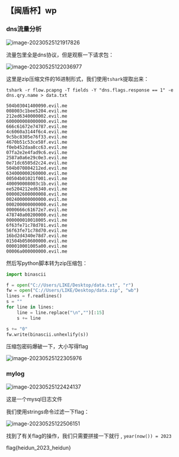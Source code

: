 ## 【闽盾杯】wp

### dns流量分析

![image-20230525121917826](https://s2.loli.net/2023/05/25/DXxNJClbOjfYuGa.png)

流量包里全是dns协议，但是观察一下请求包：

![image-20230525122036977](https://s2.loli.net/2023/05/25/dnu9MlCYEVzecoI.png)

这里是zip压缩文件的16进制形式，我们使用`tshark`提取出来：

```
tshark -r flow.pcapng -T fields -Y "dns.flags.response == 1" -e dns.qry.name > data.txt
```

```
504b03041400090.evil.me
008003c1bee5204.evil.me
212ed6340000002.evil.me
600000008000000.evil.me
666c61672e74787.evil.me
4c6060a3144f6c4.evil.me
9c5bc8305e76f33.evil.me
4670b51c53ce58f.evil.me
f0eb452daa8cc63.evil.me
07fa2e2e4fad9c6.evil.me
2587a0a6e29c0e3.evil.me
0e71dc6505d2c24.evil.me
504b070804212ed.evil.me
634000000260000.evil.me
00504b01021f001.evil.me
400090008003c1b.evil.me
ee5204212ed6340.evil.me
000002600000008.evil.me
002400000000000.evil.me
000200000000000.evil.me
0000666c61672e7.evil.me
478740a00200000.evil.me
000000010018005.evil.me
6f63fe71c78d701.evil.me
56f63fe71c78d70.evil.me
16bd2d4340e78d7.evil.me
01504b050600000.evil.me
000010001005a00.evil.me
00006a000000000.evil.me
```

然后写python脚本转为zip压缩包：

```python
import binascii

f = open("C://Users/LIKE/Desktop/data.txt", "r")
fw = open("C://Users/LIKE/Desktop/data.zip", "wb")
lines = f.readlines()
s = ""
for line in lines:
    line = line.replace("\n","")[:15]
    s += line

s += "0"
fw.write(binascii.unhexlify(s))
```

压缩包密码爆破一下，大小写得flag

![image-20230525122305976](https://s2.loli.net/2023/05/25/gifBAmLW4xOXYnw.png)





### mylog

![image-20230525122424137](https://s2.loli.net/2023/05/25/SZ2mFlXTQ8UfwGO.png)

这是一个mysql日志文件

我们使用strings命令过滤一下flag：

![image-20230525122506151](https://s2.loli.net/2023/05/25/LXSegGUyCQTN76j.png)



找到了有关flag的操作，我们只需要拼接一下就行  , `year(now()) = 2023`

flag{heidun_2023_heidun}











